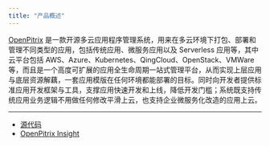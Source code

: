 ```yaml
---
title: "产品概述"
---
```


[OpenPitrix](https://openpitrix.io) 是一款开源多云应用程序管理系统，用来在多云环境下打包、部署和管理不同类型的应用，包括传统应用、微服务应用以及 Serverless 应用等，其中云平台包括 AWS、Azure、Kubernetes、QingCloud、OpenStack、VMWare 等，而且是一个高度可扩展的应用全生命周期一站式管理平台，从而实现上层应用与底层资源解藕，一套应用模版在任何环境都能部署的目标。同时向开发者提供标准应用开发框架与工具，支撑应用快速开发和上线，降低开发门槛；系统既支持传统应用业务逻辑不用做任何修改平滑上云，也支持企业微服务化改造的应用上云。

---
* [源代码](https://github.com/openpitrix/openpitrix)
* [OpenPitrix Insight](https://openpitrix.io/blog/zh/2018/03/openpitrix-insight)



